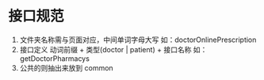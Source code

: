 # 接口规范

1. 文件夹名称需与页面对应，中间单词字母大写 如：doctorOnlinePrescription
2. 接口定义 动词前缀 + 类型(doctor | patient) + 接口名称 如：getDoctorPharmacys
3. 公共的则抽出来放到 common
